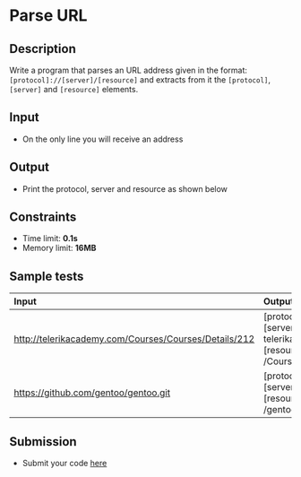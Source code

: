 # Parse URL

## Description
Write a program that parses an URL address given in the format: `[protocol]://[server]/[resource]` and extracts from it the `[protocol]`, `[server]` and `[resource]` elements.

## Input
- On the only line you will receive an address

## Output
- Print the protocol, server and resource as shown below

## Constraints
- Time limit: **0.1s**
- Memory limit: **16MB**

## Sample tests

| Input | Output |
|:------|:-------|
| http://telerikacademy.com/Courses/Courses/Details/212 | [protocol] = http<br>[server] = telerikacademy.com<br>[resource] = /Courses/Courses/Details/212 |
| https://github.com/gentoo/gentoo.git | [protocol] = https<br>[server] = github.com<br>[resource] = /gentoo/gentoo.git |

## Submission
- Submit your code [here](http://bgcoder.com/Contests/Compete/Index/320#7)